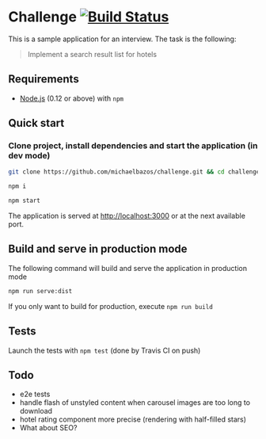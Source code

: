 # Challenge [![Build Status](https://travis-ci.org/michaelbazos/challenge.svg?branch=dev)](https://travis-ci.org/michaelbazos/challenge)

This is a sample application for an interview. The task is the following:

> Implement a search result list for hotels

## Requirements

* [Node.js](http://nodejs.org/) (0.12 or above) with `npm`

## Quick start

### Clone project, install dependencies and start the application (in dev mode)

```bash
git clone https://github.com/michaelbazos/challenge.git && cd challenge

npm i

npm start
```

The application is served at [http://localhost:3000](http://localhost:3000) or at the next available port.


## Build and serve in production mode

The following command will build and serve the application in production mode

```bash
npm run serve:dist
```

If you only want to build for production, execute `npm run build`


## Tests

Launch the tests with `npm test` (done by Travis CI on push)

## Todo

 - e2e tests
 - handle flash of unstyled content when carousel images are too long to download
 - hotel rating component more precise (rendering with half-filled stars)
 - What about SEO? 
